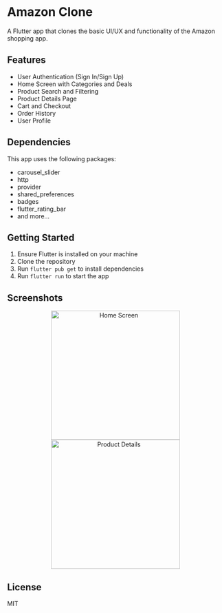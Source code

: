 # Amazon Clone

A Flutter app that clones the basic UI/UX and functionality of the Amazon shopping app.

## Features

- User Authentication (Sign In/Sign Up)
- Home Screen with Categories and Deals
- Product Search and Filtering
- Product Details Page
- Cart and Checkout
- Order History
- User Profile

## Dependencies

This app uses the following packages:
- carousel_slider
- http
- provider
- shared_preferences
- badges
- flutter_rating_bar
- and more...

## Getting Started

1. Ensure Flutter is installed on your machine
2. Clone the repository
3. Run `flutter pub get` to install dependencies
4. Run `flutter run` to start the app

## Screenshots

<div align="center">
  <img src="assets/images/Screenshot 2025-03-22 at 11.48.05 PM.png" width="300" alt="Home Screen" />
  <img src="assets/images/Screenshot 2025-03-22 at 11.48.14 PM.png" width="300" alt="Product Details" />
</div>

## License

MIT


